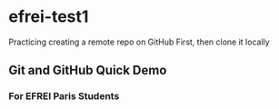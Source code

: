 # efrei-test1
Practicing creating a remote repo on GitHub First, then clone it locally
## Git and GitHub Quick Demo
### For EFREI Paris Students

